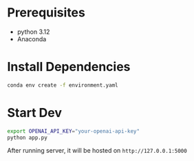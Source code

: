 # Prerequisites

- python 3.12
- Anaconda

# Install Dependencies

```bash
conda env create -f environment.yaml
```

# Start Dev

```bash
export OPENAI_API_KEY="your-openai-api-key"
python app.py
```

After running server, it will be hosted on `http://127.0.0.1:5000`
